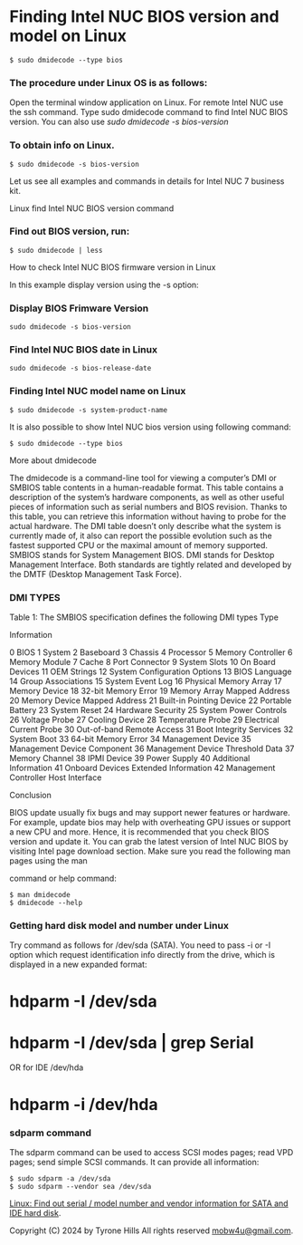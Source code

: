 # Finding Intel NUC BIOS version and model on Linux


```
$ sudo dmidecode --type bios
```

### The procedure under Linux OS is as follows:

Open the terminal window application on Linux.
For remote Intel NUC use the ssh command.
Type sudo dmidecode command to find Intel NUC BIOS version.
You can also use *sudo dmidecode -s bios-version*

### To obtain info on Linux.

```
$ sudo dmidecode -s bios-version 
```
Let us see all examples and commands in details for Intel NUC 7 business kit.

Linux find Intel NUC BIOS version command

### Find out BIOS version, run:

```
$ sudo dmidecode | less
```

How to check Intel NUC BIOS firmware version in Linux

In this example display version using the -s option:

### Display BIOS Frimware Version

```
sudo dmidecode -s bios-version
```

### Find Intel NUC BIOS date in Linux

```
sudo dmidecode -s bios-release-date
```

### Finding Intel NUC model name on Linux

```
$ sudo dmidecode -s system-product-name
```

It is also possible to show Intel NUC bios version using following command:

```
$ sudo dmidecode --type bios
```

More about dmidecode

The dmidecode is a command-line tool for viewing a computer’s DMI or SMBIOS table contents in a human-readable format. This table contains a description of the system’s hardware components, as well as other useful pieces of information such as serial numbers and BIOS revision. Thanks to this table, you can retrieve this information without having to probe for the actual hardware. The DMI table doesn’t only describe what the system is currently made of, it also can report the possible evolution such as the fastest supported CPU or the maximal amount of memory supported. SMBIOS stands for System Management BIOS. DMI stands for Desktop Management Interface. Both standards are tightly related and developed by the DMTF (Desktop Management Task Force).

### DMI TYPES

Table 1: The SMBIOS specification defines the following DMI types Type	

Information

0 	BIOS
1 	System
2 	Baseboard
3 	Chassis
4 	Processor
5 	Memory Controller
6 	Memory Module
7 	Cache
8 	Port Connector
9 	System Slots
10	On Board Devices
11	OEM Strings
12	System Configuration Options
13	BIOS Language
14	Group Associations
15	System Event Log
16	Physical Memory Array
17	Memory Device
18	32-bit Memory Error
19	Memory Array Mapped Address
20	Memory Device Mapped Address
21	Built-in Pointing Device
22	Portable Battery
23	System Reset
24	Hardware Security
25	System Power Controls
26	Voltage Probe
27	Cooling Device
28	Temperature Probe
29	Electrical Current Probe
30	Out-of-band Remote Access
31	Boot Integrity Services
32	System Boot
33	64-bit Memory Error
34	Management Device
35	Management Device Component
36	Management Device Threshold Data
37	Memory Channel
38	IPMI Device
39	Power Supply
40	Additional Information
41	Onboard Devices Extended Information
42	Management Controller Host Interface

Conclusion

BIOS update usually fix bugs and may support newer features or hardware. For example, update bios may help with overheating GPU issues or support a new CPU and more. Hence, it is recommended that you check BIOS version and update it. You can grab the latest version of Intel NUC BIOS by visiting Intel page download section. Make sure you read the following man pages using the man 

command or help command:

```
$ man dmidecode
$ dmidecode --help
```


### Getting hard disk model and number under Linux

Try command as follows for /dev/sda (SATA). You need to pass -i or -I option which request identification info directly from the drive, which is displayed in a new expanded format:
# hdparm -I /dev/sda
# hdparm -I /dev/sda | grep Serial

OR for IDE /dev/hda
# hdparm -i /dev/hda

### sdparm command

The sdparm command can be used to access SCSI modes pages; read VPD pages; send simple SCSI commands. It can provide all information:

```
$ sudo sdparm -a /dev/sda
$ sudo sdparm --vendor sea /dev/sda
```

[Linux: Find out serial / model number and vendor information for SATA and IDE hard disk](https://tinyurl.com/yl4pp5be).

Copyright (C) 2024 by Tyrone Hills All rights reserved <mobw4u@gmail.com>.
